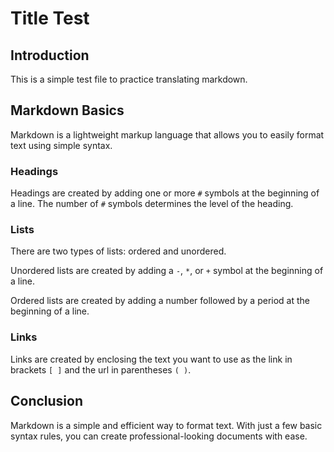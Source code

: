 # Title Test

## Introduction

This is a simple test file to practice translating markdown.

## Markdown Basics

Markdown is a lightweight markup language that allows you to easily format text using simple syntax. 

### Headings

Headings are created by adding one or more `#` symbols at the beginning of a line. The number of `#` symbols determines the level of the heading.

### Lists

There are two types of lists: ordered and unordered. 

Unordered lists are created by adding a `-`, `*`, or `+` symbol at the beginning of a line.

Ordered lists are created by adding a number followed by a period at the beginning of a line.

### Links

Links are created by enclosing the text you want to use as the link in brackets `[ ]` and the url in parentheses `( )`.

## Conclusion

Markdown is a simple and efficient way to format text. With just a few basic syntax rules, you can create professional-looking documents with ease.
